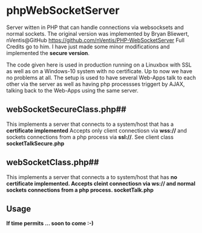 # phpWebSocketServer
Server witten in PHP that can handle connections via websocksets and normal sockets.
The original version was implemented by Bryan Bliewert, nVentis@GitHub
https://github.com/nVentis/PHP-WebSocketServer
Full Credits go to him.
I have just made some minor modifications and implemented the <b>secure version</b>.

The code given here is used in production running on a Linuxbox with SSL as well as
on a Windows-10 system with no certificate. Up to now we have no problems at all.
The setup is used to have several Web-Apps talk to each other via the server as well as having php processses
triggert by AJAX, talking back to the Web-Apps using the same server. 


## webSocketSecureClass.php##

This implements a server that connects to a system/host that has a <b>certificate implemented</b> 
Accepts only client connectiosn via <b>wss://</b> and sockets connections from a php process via <b>ssl://</b>.
See client class <b>socketTalkSecure.php</b>

## webSocketClass.php##

This implements a server that connects a to system/host that has <b>no<b> certificate implemented.
Accepts cleint connectiosn via <b>ws://</b> and normal sockets connections from a php process.
<b>socketTalk.php</b>

## Usage ##
If time permits ... soon to come :-)
